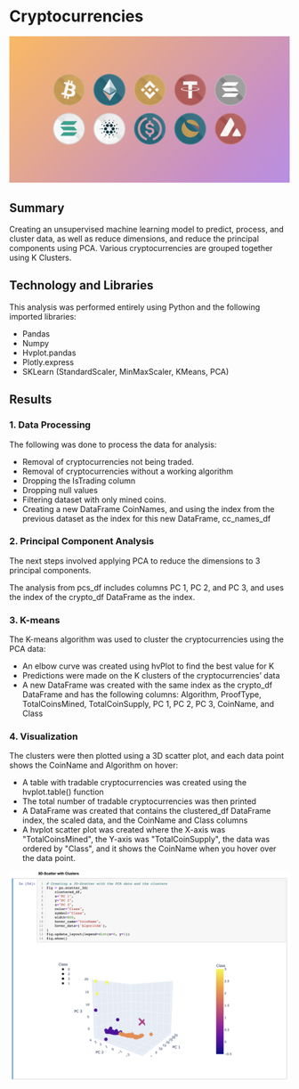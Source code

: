 # Cryptocurrencies
![crypto](https://github.com/heartgears/Cryptocurrencies/blob/main/Images/Cryptocurrencies.png)

## Summary
Creating an unsupervised machine learning model to predict, process, and cluster data, as well as reduce dimensions, and reduce the principal components using PCA. Various cryptocurrencies are grouped together using K Clusters.

## Technology and Libraries
This analysis was performed entirely using Python and the following imported libraries: 
* Pandas
* Numpy
* Hvplot.pandas
* Plotly.express
* SKLearn (StandardScaler, MinMaxScaler, KMeans, PCA)

## Results
### 1. Data Processing
The following was done to process the data for analysis:

* Removal of cryptocurrencies not being traded.
* Removal of cryptocurrencies without a working algorithm
* Dropping the IsTrading column
* Dropping null values
* Filtering dataset with only mined coins.
* Creating a new DataFrame CoinNames, and using the index from the previous dataset as the index for this new DataFrame, cc_names_df

### 2. Principal Component Analysis
The next steps involved applying PCA to reduce the dimensions to 3 principal components.

The analysis from pcs_df includes columns PC 1, PC 2, and PC 3, and uses the index of the crypto_df DataFrame as the index.

### 3. K-means
The K-means algorithm was used to cluster the cryptocurrencies using the PCA data:
* An elbow curve was created using hvPlot to find the best value for K
* Predictions were made on the K clusters of the cryptocurrencies’ data
* A new DataFrame was created with the same index as the crypto_df DataFrame and has the following columns: Algorithm, ProofType, TotalCoinsMined, TotalCoinSupply, PC 1, PC 2, PC 3, CoinName, and Class

### 4. Visualization 
The clusters were then plotted using a 3D scatter plot, and each data point shows the CoinName and Algorithm on hover:

* A table with tradable cryptocurrencies was created using the hvplot.table() function
* The total number of tradable cryptocurrencies was then printed
* A DataFrame was created that contains the clustered_df DataFrame index, the scaled data, and the CoinName and Class columns
* A hvplot scatter plot was created where the X-axis was "TotalCoinsMined", the Y-axis was "TotalCoinSupply", the data was ordered by "Class", and it shows the CoinName when you hover over the data point.

![plotly](https://github.com/heartgears/Cryptocurrencies/blob/main/Images/plotly.png)
